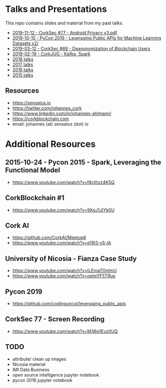 # Talks and Presentations

This repo contains slides and material from my past talks.

* [2019-11-12 - CorkSec #77 - Android Privacy v3.pdf](./2019-11-12%20-%20CorkSec%20%2377%20-%20Android%20Privacy%20v3)
* [2019-10-15 - PyCon 2019 - Leveraging Public APIs for Machine Learning Datasets v2/](./2019-10-15%20-%20PyCon%202019%20-%20Leveraging%20Public%20APIs%20for%20Machine%20Learning%20Datasets%20v2)
* [2019-03-12 - CorkSec #69 - Deanonymization of Blockchain Users](./2019-03-12%20-%20CorkSec%20%2369%20-%20Deanonymization%20of%20Blockchain%20Users)
* [2019-02-19 - CorkJUG - Kafka, Spark](./2019-02-19%20-%20CorkJUG%20-%20Kafka%2C%20Spark%20v2)
* [2018 talks](./2018)
* [2017 talks](./2017)
* [2016 talks](./2018)
* [2015 talks](./2015)


## Resources
- https://sensatus.io
- https://twitter.com/johannes_cork
- https://www.linkedin.com/in/johannes-ahlmann/
- https://corkblockchain.com
- email: johannes (at) sensatus (dot) io


# Additional Resources

## 2015-10-24 - Pycon 2015 - Spark, Leveraging the Functional Model
- https://www.youtube.com/watch?v=f8cthzz4K5Q

## CorkBlockchain #1
- https://www.youtube.com/watch?v=9XgJ1JIYk0U

## Cork AI
- https://github.com/CorkAI/Meetup6
- https://www.youtube.com/watch?v=e19I3-y5-lA

## University of Nicosia - Fianza Case Study
- https://www.youtube.com/watch?v=tLEmaTOntmU
- https://www.youtube.com/watch?v=optqYF5TRuo

## Pycon 2019
- https://github.com/codinguncut/leveraging_public_apis

## CorkSec 77 - Screen Recording
- https://www.youtube.com/watch?v=M36q1Evz0UQ


## TODO
- attribute/ clean up images
- Nicosia material
- IMI Data Business
- open source intelligence jupyter notebook
- pycon 2016 jupyter notebook
